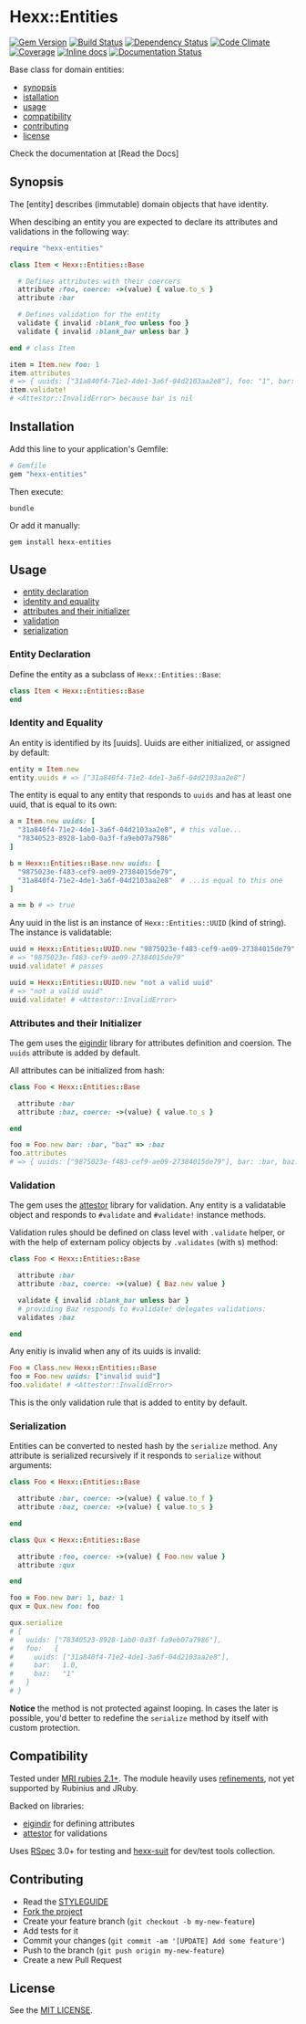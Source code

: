 Hexx::Entities
==============

[![Gem Version](https://img.shields.io/gem/v/hexx-entities.svg?style=flat)][gem]
[![Build Status](https://img.shields.io/travis/nepalez/hexx-entities/master.svg?style=flat)][travis]
[![Dependency Status](https://img.shields.io/gemnasium/nepalez/hexx-entities.svg?style=flat)][gemnasium]
[![Code Climate](https://img.shields.io/codeclimate/github/nepalez/hexx-entities.svg?style=flat)][codeclimate]
[![Coverage](https://img.shields.io/coveralls/nepalez/hexx-entities.svg?style=flat)][coveralls]
[![Inline docs](http://inch-ci.org/github/nepalez/hexx-entities.svg)][inch]
[![Documentation Status](https://readthedocs.org/projects/hexx-entities/badge/?version=latest)][readthedocs]

[codeclimate]: https://codeclimate.com/github/nepalez/hexx-entities
[coveralls]: https://coveralls.io/r/nepalez/hexx-entities
[gem]: https://rubygems.org/gems/hexx-entities
[gemnasium]: https://gemnasium.com/nepalez/hexx-entities
[inch]: https://inch-ci.org/github/nepalez/hexx-entities
[readthedocs]: https://hexx-entities.readthedocs.org
[travis]: https://travis-ci.org/nepalez/hexx-entities

Base class for domain entities:

* [synopsis](#synopsis)
* [istallation](#istallation)
* [usage](#usage)
* [compatibility](#compatibility)
* [contributing](#contributing)
* [license](#license)

Check the documentation at [Read the Docs]

Synopsis
--------

The [entity] describes (immutable) domain objects that have identity.

When descibing an entity you are expected to declare its attributes and
validations in the following way:

```ruby
require "hexx-entities"

class Item < Hexx::Entities::Base

  # Defines attributes with their coercers
  attribute :foo, coerce: ->(value) { value.to_s }
  attribute :bar

  # Defines validation for the entity
  validate { invalid :blank_foo unless foo }
  validate { invalid :blank_bar unless bar }

end # class Item

item = Item.new foo: 1
item.attributes
# => { uuids: ["31a840f4-71e2-4de1-3a6f-04d2103aa2e8"], foo: "1", bar: nil }
item.validate!
# <Attestor::InvalidError> because bar is nil
```

Installation
------------

Add this line to your application's Gemfile:

```ruby
# Gemfile
gem "hexx-entities"
```

Then execute:

```
bundle
```

Or add it manually:

```
gem install hexx-entities
```

Usage
-----

* [entity declaration](#declaration)
* [identity and equality](#identity-and-equality)
* [attributes and their initializer](#attributes-and-their-initializer)
* [validation](#validation)
* [serialization](#serialization)

### Entity Declaration

Define the entity as a subclass of `Hexx::Entities::Base`:

```ruby
class Item < Hexx::Entities::Base
end
```

### Identity and Equality

An entity is identified by its [uuids]. Uuids are either initialized,
or assigned by default:

[uuid]: https://en.wikipedia.org/wiki/Universally_unique_identifier

```ruby
entity = Item.new
entity.uuids # => ["31a840f4-71e2-4de1-3a6f-04d2103aa2e8"]
```

The entity is equal to any entity that responds to `uuids` and 
has at least one uuid, that is equal to its own:

```ruby
a = Item.new uuids: [
  "31a840f4-71e2-4de1-3a6f-04d2103aa2e8", # this value...
  "78340523-8928-1ab0-0a3f-fa9eb07a7986"
]

b = Hexx::Entities::Base.new uuids: [
  "9875023e-f483-cef9-ae09-27384015de79",
  "31a840f4-71e2-4de1-3a6f-04d2103aa2e8"  # ...is equal to this one
]

a == b # => true
```

Any uuid in the list is an instance of `Hexx::Entities::UUID` (kind of string).
The instance is validatable:

```ruby
uuid = Hexx::Entities::UUID.new "9875023e-f483-cef9-ae09-27384015de79"
# => "9875023e-f483-cef9-ae09-27384015de79"
uuid.validate! # passes

uuid = Hexx::Entities::UUID.new "not a valid uuid"
# => "not a valid uuid"
uuid.validate! # <Attestor::InvalidError>
```

### Attributes and their Initializer

The gem uses the [eigindir] library for attributes definition and coersion.
The `uuids` attribute is added by default.

All attributes can be initialized from hash:

```ruby
class Foo < Hexx::Entities::Base

  attribute :bar
  attribute :baz, coerce: ->(value) { value.to_s }

end

foo = Foo.new bar: :bar, "baz" => :baz
foo.attributes
# => { uuids: ["9875023e-f483-cef9-ae09-27384015de79"], bar: :bar, baz: "baz" }
```

[eigindir]: https://github.com/nepalez/eigindir

### Validation

The gem uses the [attestor] library for validation. Any entity is
a validatable object and responds to `#validate` and `#validate!` instance
methods.

Validation rules should be defined on class level with `.validate` helper,
or with the help of externam policy objects by `.validates` (with s) method:

```ruby
class Foo < Hexx::Entities::Base

  attribute :bar
  attribute :baz, coerce: ->(value) { Baz.new value }

  validate { invalid :blank_bar unless bar }
  # providing Baz responds to #validate! delegates validations:
  validates :baz

end
```

Any enitiy is invalid when any of its uuids is invalid:

```ruby
Foo = Class.new Hexx::Entities::Base
foo = Foo.new uuids: ["invalid uuid"]
foo.validate! # <Attestor::InvalidError>
```

This is the only validation rule that is added to entity by default.

### Serialization

Entities can be converted to nested hash by the `serialize` method.
Any attribute is serialized recursively if it responds to `serialize` without
arguments:

```ruby
class Foo < Hexx::Entities::Base

  attribute :bar, coerce: ->(value) { value.to_f }
  attribute :baz, coerce: ->(value) { value.to_s }

end

class Qux < Hexx::Entities::Base

  attribute :foo, coerce: ->(value) { Foo.new value }
  attribute :qux

end

foo = Foo.new bar: 1, baz: 1
qux = Qux.new foo: foo

qux.serialize
# {
#   uuids: ["78340523-8928-1ab0-0a3f-fa9eb07a7986"],
#   foo:   {
#     uuids: ["31a840f4-71e2-4de1-3a6f-04d2103aa2e8"],
#     bar:   1.0,
#     baz:   "1"
#   }
# }
```

**Notice** the method is not protected against looping. In cases the later is
possible, you'd better to redefine the `serialize` method by itself with
custom protection.

Compatibility
-------------

Tested under [MRI rubies 2.1+](.travis.yml).
The module heavily uses [refinements], not yet supported by Rubinius and JRuby.

Backed on libraries:
* [eigindir] for defining attributes
* [attestor] for validations

Uses [RSpec] 3.0+ for testing and [hexx-suit] for dev/test tools collection.

[refinements]: http://ruby-doc.org/core-2.1.1/doc/syntax/refinements_rdoc.html
[attestor]:    http://github.com/nepalez/attestor
[eigindir]:    http://github.com/nepalez/eigindir
[RSpec]:       http://rspec.org
[hexx-suit]:   https://github.com/nepalez/hexx-suit

Contributing
------------

* Read the [STYLEGUIDE](config/metrics/STYLEGUIDE)
* [Fork the project](https://github.com/nepalez/hexx-entities)
* Create your feature branch (`git checkout -b my-new-feature`)
* Add tests for it
* Commit your changes (`git commit -am '[UPDATE] Add some feature'`)
* Push to the branch (`git push origin my-new-feature`)
* Create a new Pull Request

License
-------

See the [MIT LICENSE](LICENSE).
